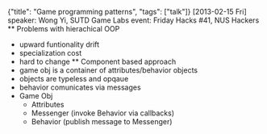 {"title": "Game programming patterns", "tags": ["talk"]}
[2013-02-15 Fri]
speaker: Wong Yi, SUTD Game Labs
event: Friday Hacks #41, NUS Hackers
** Problems with hierachical OOP
 * upward funtionality drift
 * specialization cost
 * hard to change
** Component based approach
 * game obj is a container of attributes/behavior objects
 * objects are typeless and opqaue
 * behavior comunicates via messages
 * Game Obj
   * Attributes
   * Messenger (invoke Behavior via callbacks)
   * Behavior (publish message to Messenger)
